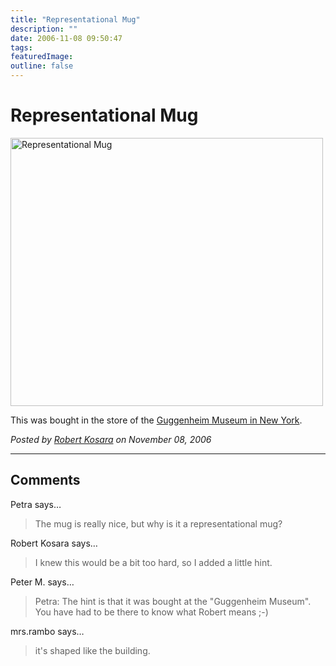 ```yaml
---
title: "Representational Mug"
description: ""
date: 2006-11-08 09:50:47
tags: 
featuredImage:
outline: false
---
```


# Representational Mug

<a href="/blog/representational-mug.html"><img title="Representational Mug" src="http://eagereyes.org/media/attachments/Guggenheim_Mug.jpg" alt="Representational Mug" width="500" height="429" /></a>

This was bought in the store of the <a href="http://en.wikipedia.org/wiki/Solomon_R._Guggenheim_Museum">Guggenheim Museum in New York</a>.


_Posted by <a href="/about">Robert Kosara</a> on November 08, 2006_


<aside class="comments">

---
## Comments

Petra says…
>	The mug is really nice, but why is it a representational mug?

Robert Kosara says…
>	I knew this would be a bit too hard, so I added a little hint.

Peter M. says…
>	Petra: The hint is that it was bought at the "Guggenheim Museum". You have had to be there to know what Robert means ;-)

mrs.rambo says…
>	it's shaped like the building. 

</aside>

